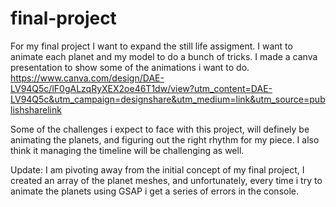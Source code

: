 # final-project

For my final project I want to expand the still life assigment. I want to animate each planet and my model to do a bunch of tricks. 
I made a canva presentation to show some of the animations i want to do. 
https://www.canva.com/design/DAE-LV94Q5c/lF0gALzqRyXEX2oe46T1dw/view?utm_content=DAE-LV94Q5c&utm_campaign=designshare&utm_medium=link&utm_source=publishsharelink

Some of the challenges i expect to face with this project, will definely be animating the planets, and figuring out the right rhythm for my piece. 
I also think it managing the timeline will be challenging as well. 

Update: 
I am pivoting away from the initial concept of my final project, 
I created an array of the planet meshes, and unfortunately, every time i try to animate the planets using GSAP i get a series of errors in the console. 

